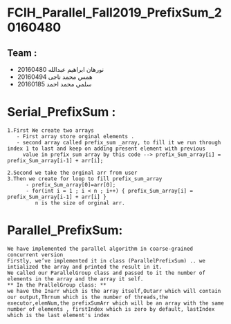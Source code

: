# FCIH_Parallel_Fall2019_PrefixSum_20160480
## Team :
 - نورهان ابراهيم عبدالله 20160480
 - همس محمد ناجى 20160494
 - سلمى محمد احمد 20160185
 
# Serial_PrefixSum :
    1.First We create two arrays 
       - First array store orginal elements .
       - second array called prefix_sum _array, to fill it we run through index 1 to last and keep on adding present element with previous
         value in prefix sum array by this code --> prefix_Sum_array[i] = prefix_Sum_array[i-1] + arr[i]; 
       
    2.Second we take the orginal arr from user 
    3.Then we create for loop to fill prefix_sum_array
          - prefix_Sum_array[0]=arr[0];
          - for(int i = 1 ; i < n ; i++) { prefix_Sum_array[i] = prefix_Sum_array[i-1] + arr[i] } 
             n is the size of orginal arr.
         
 # Parallel_PrefixSum:
    We have implemented the parallel algorithm in coarse-grained concurrent version 
    Firstly, we’ve implemented it in class (ParallelPrefixSum) .. we intialized the array and printed the result in it.
    We called our ParallelGroup class and passed to it the number of elements in the array and the array it self.
    ** In the PrallelGroup class: **
    we have the Inarr which is the array itself,Outarr which will contain our output,Thrnum which is the number of threads,the executor,elemNum,the prefixSumArr which will be an array with the same number of elements , firstIndex which is zero by default, lastIndex which is the last element's index

